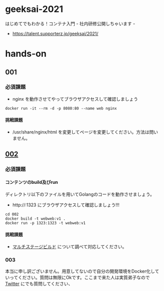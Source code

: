# geeksai-2021
はじめてでもわかる！コンテナ入門 - 社内研修公開しちゃいます -
  * https://talent.supporterz.jp/geeksai/2021/

# hands-on
## 001
### 必須課題
- nginx を動作させてやってブラウザアクセスして確認しましょう
```
docker run -it --rm -d -p 8080:80 --name web nginx
```
#### 挑戦課題
- /usr/share/nginx/html を変更してページを変更してください。方法は問いません。

## [002](./002)
### 必須課題 
#### コンテンツのbuild及びrun
ディレクトリ以下のファイルを用いてGolangのコードを動作させましょう。

- http://<myip>:1323 にブラウザアクセスして確認しましょう!!! 

```
cd 002
docker build -t webweb:v1 .
docker run -p 1323:1323 -t webweb:v1
```


#### 挑戦課題
- [マルチステージビルド](https://matsuand.github.io/docs.docker.jp.onthefly/develop/develop-images/multistage-build/) について調べて対応してください。


### 003 
本当に申し訳ございません。用意してないので自分の開発環境をDocker化していってください。質問は無限にOkです。ここまで来た人は実質弟子なので[Twitter](https://twitter.com/nwiizo) にでも質問してください、

